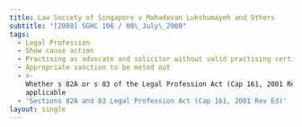```yaml
---
title: Law Society of Singapore v Mahadevan Lukshumayeh and Others
subtitle: "[2008] SGHC 106 / 08\_July\_2008"
tags:
  - Legal Profession
  - Show cause action
  - Practising as advocate and solicitor without valid practising certificate
  - Appropriate sanction to be meted out
  - >-
    Whether s 82A or s 83 of the Legal Profession Act (Cap 161, 2001 Rev Ed)
    applicable
  - 'Sections 82A and 83 Legal Profession Act (Cap 161, 2001 Rev Ed)'
layout: single
---
```


